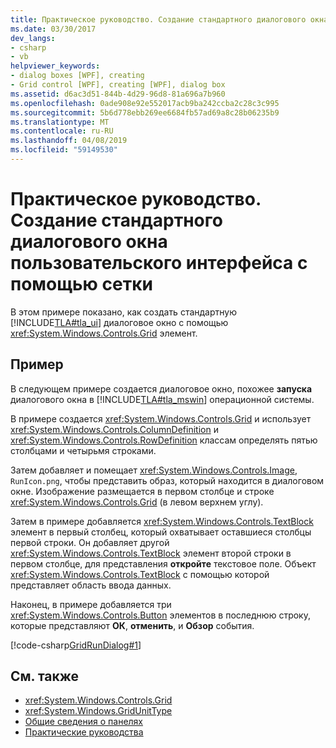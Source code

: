 ```yaml
---
title: Практическое руководство. Создание стандартного диалогового окна пользовательского интерфейса с помощью сетки
ms.date: 03/30/2017
dev_langs:
- csharp
- vb
helpviewer_keywords:
- dialog boxes [WPF], creating
- Grid control [WPF], creating [WPF], dialog box
ms.assetid: d6ac3d51-844b-4d29-96d8-81a696a7b960
ms.openlocfilehash: 0ade908e92e552017acb9ba242ccba2c28c3c995
ms.sourcegitcommit: 5b6d778ebb269ee6684fb57ad69a8c28b06235b9
ms.translationtype: MT
ms.contentlocale: ru-RU
ms.lasthandoff: 04/08/2019
ms.locfileid: "59149530"
---
```

# <a name="how-to-build-a-standard-ui-dialog-box-by-using-grid"></a>Практическое руководство. Создание стандартного диалогового окна пользовательского интерфейса с помощью сетки
В этом примере показано, как создать стандартную [!INCLUDE[TLA#tla_ui](../../../../includes/tlasharptla-ui-md.md)] диалоговое окно с помощью <xref:System.Windows.Controls.Grid> элемент.  
  
## <a name="example"></a>Пример  
 В следующем примере создается диалоговое окно, похожее **запуска** диалогового окна в [!INCLUDE[TLA#tla_mswin](../../../../includes/tlasharptla-mswin-md.md)] операционной системы.  
  
 В примере создается <xref:System.Windows.Controls.Grid> и использует <xref:System.Windows.Controls.ColumnDefinition> и <xref:System.Windows.Controls.RowDefinition> классам определять пятью столбцами и четырьмя строками.  
  
 Затем добавляет и помещает <xref:System.Windows.Controls.Image>, `RunIcon.png`, чтобы представить образ, который находится в диалоговом окне. Изображение размещается в первом столбце и строке <xref:System.Windows.Controls.Grid> (в левом верхнем углу).  
  
 Затем в примере добавляется <xref:System.Windows.Controls.TextBlock> элемент в первый столбец, который охватывает оставшиеся столбцы первой строки. Он добавляет другой <xref:System.Windows.Controls.TextBlock> элемент второй строки в первом столбце, для представления **откройте** текстовое поле. Объект <xref:System.Windows.Controls.TextBlock> с помощью которой представляет область ввода данных.  
  
 Наконец, в примере добавляется три <xref:System.Windows.Controls.Button> элементов в последнюю строку, которые представляют **ОК**, **отменить**, и **Обзор** события.  
  
 [!code-csharp[GridRunDialog#1](~/samples/snippets/csharp/VS_Snippets_Wpf/GridRunDialog/CSharp/window1.xaml.cs#1)]
   
  
## <a name="see-also"></a>См. также

- <xref:System.Windows.Controls.Grid>
- <xref:System.Windows.GridUnitType>
- [Общие сведения о панелях](panels-overview.md)
- [Практические руководства](grid-how-to-topics.md)

